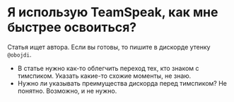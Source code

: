 # Я использую TeamSpeak, как мне быстрее освоиться?

Статья ищет автора. Если вы готовы, то пишите в дискорде утенку `@obojdi`.

* В статье нужно как-то облегчить переход тех, кто знаком с тимспиком. Указать какие-то схожие моменты, не знаю.
* Нужно ли указывать преимущества дискорда перед тимспиком? Не понятно. Возможно, и не нужно.